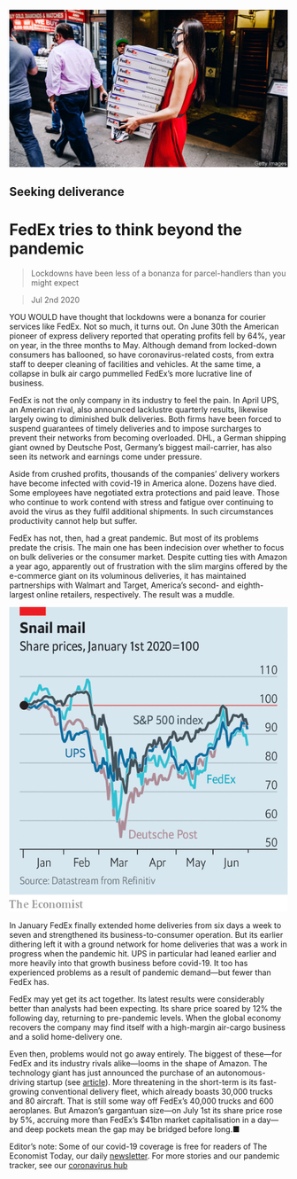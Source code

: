 ![](./images/20200704_WBP503.jpg)

## Seeking deliverance

# FedEx tries to think beyond the pandemic

> Lockdowns have been less of a bonanza for parcel-handlers than you might expect

> Jul 2nd 2020

YOU WOULD have thought that lockdowns were a bonanza for courier services like FedEx. Not so much, it turns out. On June 30th the American pioneer of express delivery reported that operating profits fell by 64%, year on year, in the three months to May. Although demand from locked-down consumers has ballooned, so have coronavirus-related costs, from extra staff to deeper cleaning of facilities and vehicles. At the same time, a collapse in bulk air cargo pummelled FedEx’s more lucrative line of business.

FedEx is not the only company in its industry to feel the pain. In April UPS, an American rival, also announced lacklustre quarterly results, likewise largely owing to diminished bulk deliveries. Both firms have been forced to suspend guarantees of timely deliveries and to impose surcharges to prevent their networks from becoming overloaded. DHL, a German shipping giant owned by Deutsche Post, Germany’s biggest mail-carrier, has also seen its network and earnings come under pressure.

Aside from crushed profits, thousands of the companies’ delivery workers have become infected with covid-19 in America alone. Dozens have died. Some employees have negotiated extra protections and paid leave. Those who continue to work contend with stress and fatigue over continuing to avoid the virus as they fulfil additional shipments. In such circumstances productivity cannot help but suffer.

FedEx has not, then, had a great pandemic. But most of its problems predate the crisis. The main one has been indecision over whether to focus on bulk deliveries or the consumer market. Despite cutting ties with Amazon a year ago, apparently out of frustration with the slim margins offered by the e-commerce giant on its voluminous deliveries, it has maintained partnerships with Walmart and Target, America’s second- and eighth-largest online retailers, respectively. The result was a muddle.

![](./images/20200704_WBC242.png)

In January FedEx finally extended home deliveries from six days a week to seven and strengthened its business-to-consumer operation. But its earlier dithering left it with a ground network for home deliveries that was a work in progress when the pandemic hit. UPS in particular had leaned earlier and more heavily into that growth business before covid-19. It too has experienced problems as a result of pandemic demand—but fewer than FedEx has.

FedEx may yet get its act together. Its latest results were considerably better than analysts had been expecting. Its share price soared by 12% the following day, returning to pre-pandemic levels. When the global economy recovers the company may find itself with a high-margin air-cargo business and a solid home-delivery one.

Even then, problems would not go away entirely. The biggest of these—for FedEx and its industry rivals alike—looms in the shape of Amazon. The technology giant has just announced the purchase of an autonomous-driving startup (see [article](https://www.economist.com//business/2020/07/04/the-pandemic-is-giving-unmanned-deliveries-a-fillip)). More threatening in the short-term is its fast-growing conventional delivery fleet, which already boasts 30,000 trucks and 80 aircraft. That is still some way off FedEx’s 40,000 trucks and 600 aeroplanes. But Amazon’s gargantuan size—on July 1st its share price rose by 5%, accruing more than FedEx’s $41bn market capitalisation in a day—and deep pockets mean the gap may be bridged before long.■

Editor’s note: Some of our covid-19 coverage is free for readers of The Economist Today, our daily [newsletter](https://www.economist.com/https://my.economist.com/user#newsletter). For more stories and our pandemic tracker, see our [coronavirus hub](https://www.economist.com//news/2020/03/11/the-economists-coverage-of-the-coronavirus)
